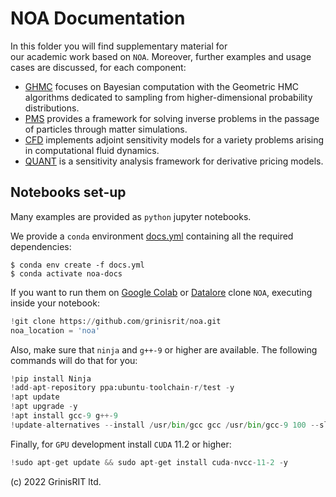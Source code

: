 # NOA Documentation

In this folder you will find supplementary material for  
our academic work based on `NOA`. Moreover, further examples
and usage cases are discussed, for each component:

* [GHMC](ghmc/README.md) focuses on Bayesian computation
  with the Geometric HMC algorithms dedicated to sampling
  from higher-dimensional probability distributions.
* [PMS](pms/README.md) provides a framework for solving inverse problems
  in the passage of particles through matter simulations.
* [CFD](cfd/README.md) implements adjoint sensitivity models for a variety
  problems arising in computational fluid dynamics.
* [QUANT](quant/README.md) is a sensitivity analysis framework for derivative
  pricing models.

## Notebooks set-up

Many examples are provided as `python` jupyter notebooks. 

We provide a `conda` environment [docs.yml](../docs.yml) 
containing all the required dependencies:

```
$ conda env create -f docs.yml
$ conda activate noa-docs
```

If you want to run them on
[Google Colab](https://colab.research.google.com/notebooks/welcome.ipynb)
or [Datalore](https://datalore.jetbrains.com/notebooks)
clone `NOA`,  executing inside your notebook:

```python
!git clone https://github.com/grinisrit/noa.git
noa_location = 'noa'
```

Also, make sure that `ninja` and `g++-9` or higher are available. The following commands will do that for you:
```python
!pip install Ninja
!add-apt-repository ppa:ubuntu-toolchain-r/test -y
!apt update
!apt upgrade -y
!apt install gcc-9 g++-9
!update-alternatives --install /usr/bin/gcc gcc /usr/bin/gcc-9 100 --slave /usr/bin/g++ g++ /usr/bin/g++-9
```

Finally, for `GPU` development install `CUDA` 11.2 or higher: 
```python
!sudo apt-get update && sudo apt-get install cuda-nvcc-11-2 -y
```
(c) 2022 GrinisRIT ltd. 
